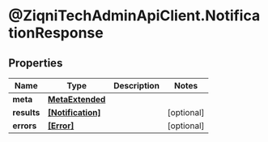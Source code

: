 # @ZiqniTechAdminApiClient.NotificationResponse

## Properties

Name | Type | Description | Notes
------------ | ------------- | ------------- | -------------
**meta** | [**MetaExtended**](MetaExtended.md) |  | 
**results** | [**[Notification]**](Notification.md) |  | [optional] 
**errors** | [**[Error]**](Error.md) |  | [optional] 


